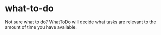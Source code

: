 # what-to-do
Not sure what to do? WhatToDo will decide what tasks are relevant to the amount of time you have available.